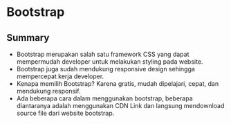 # Bootstrap

## Summary
- Bootstrap merupakan salah satu framework CSS yang dapat mempermudah developer untuk melakukan styling pada website.
- Bootstrap juga sudah mendukung responsive design sehingga mempercepat kerja developer.
- Kenapa memilih Bootstrap? Karena gratis, mudah dipelajari, cepat, dan mendukung responsif.
- Ada beberapa cara dalam menggunakan bootstrap, beberapa diantaranya adalah menggunakan CDN Link dan langsung mendownload source file dari website bootstrap. 